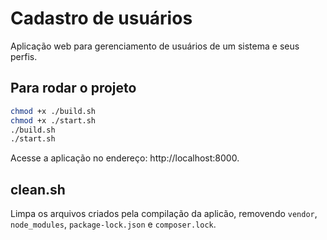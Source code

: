 # Cadastro de usuários

Aplicação web para gerenciamento de usuários de um sistema e seus perfis.

## Para rodar o projeto

```sh
chmod +x ./build.sh
chmod +x ./start.sh
./build.sh
./start.sh
```

Acesse a aplicação no endereço: http://localhost:8000.

## clean.sh

Limpa os arquivos criados pela compilação da aplicão, removendo `vendor`, `node_modules`, `package-lock.json` e `composer.lock`.
